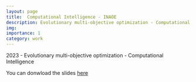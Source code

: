 ```yaml
---
layout: page
title:  Computational Intelligence - INAOE
description: Evolutionary multi-objective optimization - Computational Intelligence
img:
importance: 1
category: work
---
```


2023 - Evolutionary multi-objective optimization - Computational Intelligence

You can donwload the slides [here](/assets/pdf/CI_Evocom.pdf)
